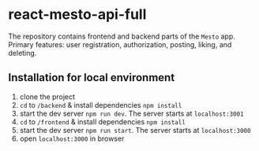 # react-mesto-api-full

The repository contains frontend and backend parts of the `Mesto` app.
Primary features: user registration, authorization, posting, liking, and deleting.

## Installation for local environment
1) clone the project
2) `cd` to `/backend` & install dependencies `npm install`
3) start the dev server `npm run dev`. The server starts at `localhost:3001`
4) `cd` to `/frontend` & install dependencies `npm install`
5) start the dev server `npm run start`. The server starts at `localhost:3000`
6) open `localhost:3000` in browser
